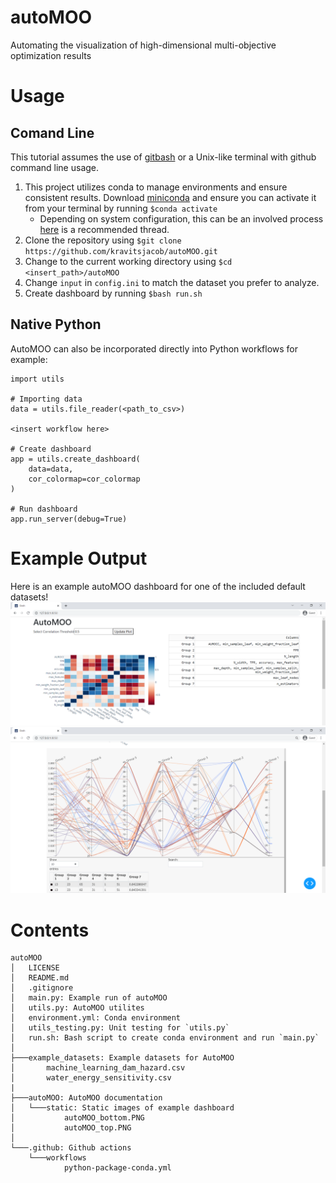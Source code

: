 # autoMOO
Automating the visualization of high-dimensional multi-objective optimization results

# Usage
## Comand Line
This tutorial assumes the use of [gitbash](https://git-scm.com/downloads) or a Unix-like terminal with github command line usage.
1. This project utilizes conda to manage environments and ensure consistent results. Download [miniconda](https://docs.conda.io/en/latest/miniconda.html) and ensure you can activate it from your terminal by running `$conda activate` 
    * Depending on system configuration, this can be an involved process [here](https://discuss.codecademy.com/t/setting-up-conda-in-git-bash/534473) is a recommended thread.
3. Clone the repository using `$git clone https://github.com/kravitsjacob/autoMOO.git` 
4. Change to the current working directory using `$cd <insert_path>/autoMOO`
5. Change `input` in `config.ini` to match the dataset you prefer to analyze.
6. Create dashboard by running `$bash run.sh`
## Native Python
AutoMOO can also be incorporated directly into Python workflows for example:
```
import utils

# Importing data
data = utils.file_reader(<path_to_csv>)

<insert workflow here>

# Create dashboard
app = utils.create_dashboard(
    data=data,
    cor_colormap=cor_colormap
)

# Run dashboard
app.run_server(debug=True)
```

# Example Output
Here is an example autoMOO dashboard for one of the included default datasets!
![autoMOO_top](autoMOO/static/autoMOO_top.PNG)
![autoMOO_bottom](autoMOO/static/autoMOO_bottom.PNG)

# Contents
```
autoMOO
│   LICENSE
│   README.md
│   .gitignore
│   main.py: Example run of autoMOO
│   utils.py: AutoMOO utilites
│   environment.yml: Conda environment
│   utils_testing.py: Unit testing for `utils.py`
│   run.sh: Bash script to create conda environment and run `main.py`
│
├───example_datasets: Example datasets for AutoMOO
│       machine_learning_dam_hazard.csv
│       water_energy_sensitivity.csv
|
├───autoMOO: AutoMOO documentation
│   └───static: Static images of example dashboard
│           autoMOO_bottom.PNG
│           autoMOO_top.PNG
│
└───.github: Github actions
    └───workflows
            python-package-conda.yml
```
